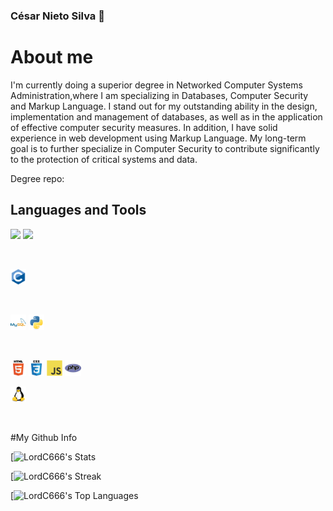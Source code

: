 ### César Nieto Silva 👋

# About me

I'm currently doing a superior degree in Networked Computer Systems Administration,where I am specializing in Databases, Computer Security and Markup Language. I stand out for my outstanding ability in the design, implementation and management of databases, as well as in the application of effective computer security measures. In addition, I have solid experience in web development using Markup Language. My long-term goal is to further specialize in Computer Security to contribute significantly to the protection of critical systems and data. 

Degree repo: 

## Languages and Tools

  <code><img width="5%" src="https://github.com/ismaelucky342/ismaelucky342/assets/153450550/e5c556b4-a10b-4681-ae27-2a3ee423bd4f"></code>
  <code><img width="5%" src="https://github.com/ismaelucky342/ismaelucky342/assets/153450550/8c0d4b04-676d-4fb5-b6cd-304c4d0e55a9"></code>
  
  <br />
  
<code><img width="5%" src="https://raw.githubusercontent.com/devicons/devicon/master/icons/c/c-original.svg" alt="c"/></code>
  
  <br />
  
  <code><img width="5%" src="https://raw.githubusercontent.com/devicons/devicon/master/icons/mysql/mysql-original-wordmark.svg" alt="mysql"/></code>
  <code><img width="5%" src="https://raw.githubusercontent.com/devicons/devicon/master/icons/python/python-original.svg" alt="python"/></code>
  
  <br />
  
   <code><img width="5%" src="https://raw.githubusercontent.com/devicons/devicon/master/icons/html5/html5-original-wordmark.svg" alt="html5"/></code>
    <code><img width="5%" src="https://raw.githubusercontent.com/devicons/devicon/master/icons/css3/css3-original-wordmark.svg" alt="css3"/></code>
     <code><img width="5%" src="https://raw.githubusercontent.com/devicons/devicon/master/icons/javascript/javascript-original.svg" alt="javascript"/></code>
    <code><img width="5%" src="https://raw.githubusercontent.com/devicons/devicon/master/icons/php/php-original.svg" alt="php"/></code>
   <br />

  <code><img width="5%" src="https://raw.githubusercontent.com/devicons/devicon/master/icons/linux/linux-original.svg" alt="linux"/></code>

   <br />
</p>

#My Github Info

[![LordC666's Stats](https://github-readme-stats.vercel.app/api?username=LordC666&theme=gotham&show_icons=true&hide_border=false&count_private=true)

[![LordC666's Streak](https://github-readme-streak-stats.herokuapp.com/?user=LordC666&theme=gotham&hide_border=false)

[![LordC666's Top Languages](https://github-readme-stats.vercel.app/api/top-langs/?username=LordC666&theme=gotham&show_icons=true&hide_border=false&layout=compact)

<!--
**LordC666/LordC666** is a ✨ _special_ ✨ repository because its `README.md` (this file) appears on your GitHub profile. 
<a href="https://www.python.org" target="_blank" rel="noreferrer"> <img src="https://raw.githubusercontent.com/devicons/devicon/master/icons/python/python-original.svg" alt="python" width="40" height="40"/> </a> </p>
Here are some ideas to get you started:

- 🔭 I’m currently working on ...
- 🌱 I’m currently learning ...
- 👯 I’m looking to collaborate on ...
- 🤔 I’m looking for help with ...
- 💬 Ask me about ...
- 📫 How to reach me: ...
- 😄 Pronouns: ...
- ⚡ Fun fact: ...
-->
